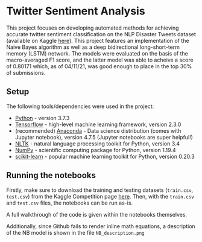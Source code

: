 # Twitter Sentiment Analysis


This project focuses on developing automated methods for achieving accurate twitter sentiment classification on the NLP Disaster Tweets dataset (available on Kaggle [here](https://www.kaggle.com/c/nlp-getting-started)). This project features an implementation of the Naive Bayes algorithm as well as a deep bidirectional long-short-term memory (LSTM) network. The models were evaluated on the basis of the macro-averaged F1 score, and the latter model was able to acheive a score of 0.80171 which, as of 04/11/21, was good enough to place in the top 30% of submissions.

## Setup

The following tools/dependencies were used in the project:
* [Python](https://www.python.org/) - version 3.7.3
* [Tensorflow](https://www.tensorflow.org/) - high-level machine learning framework, version 2.3.0
* (recommended) [Anaconda](https://www.anaconda.com/) - Data science distribution (comes with Jupyter notebook), version 4.7.5 (Jupyter notebooks are super helpful!)
* [NLTK](https://www.nltk.org/) - natural language processing toolkit for Python, version 3.4
* [NumPy](https://pypi.org/project/pydub/) - scientific computing package for Python, version 1.19.4
* [scikit-learn](https://librosa.github.io/librosa/) - popular machine learning toolkit for Python, version 0.20.3

## Running the notebooks

Firstly, make sure to download the training and testing datasets (`train.csv`, `test.csv`) from the Kaggle Competition page [here](https://www.kaggle.com/c/nlp-getting-started/overview). Then, with the `train.csv` and `test.csv` files, the notebooks can be run as-is. 

A full walkthrough of the code is given within the notebooks themselves. 

Additionally, since Github fails to render inline math equations, a description of the NB model is shown in the file `NB_description.png`

